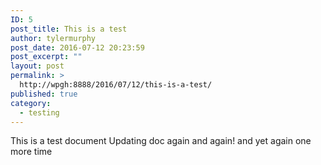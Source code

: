 ```yaml
---
ID: 5
post_title: This is a test
author: tylermurphy
post_date: 2016-07-12 20:23:59
post_excerpt: ""
layout: post
permalink: >
  http://wpgh:8888/2016/07/12/this-is-a-test/
published: true
category:
  - testing
---
```

This is a test document
Updating doc
again
and again!
and yet again
one more time
